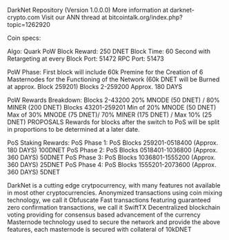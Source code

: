 DarkNet Repository (Version 1.0.0.0)
More information at darknet-crypto.com
Visit our ANN thread at bitcointalk.org/index.php?topic=1262920

Coin specs:

Algo: Quark
PoW Block Reward: 250 DNET
Block Time: 60 Second with Retargeting at every Block
Port: 51472
RPC Port: 51473

PoW Phase: 
First block will include 60k Premine for the Creation of 6 Masternodes for the Functioning of the Network (60k DNET will be Burned at approx. Block 259201)
Blocks 2-259200 Approx. 180 DAYS

PoW Rewards Breakdown: 
Blocks 2-43200 20% MNODE (50 DNET) / 80% MINER (200 DNET)
Blocks 43201-259201 Min of 20% MNODE (50 DNET) Max of 30% MNODE (75 DNET)/ 70% MINER (175 DNET) / Max 10% (25 DNET) PROPOSALS
Rewards for blocks after the switch to PoS will be split in proportions to be determined at a later date. 

PoS Staking Rewards:
PoS Phase 1: PoS Blocks 259201-0518400 (Approx. 180 DAYS) 100DNET
PoS Phase 2: PoS Blocks 0518401-1036800 (Approx. 360 DAYS) 50DNET
PoS Phase 3: PoS Blocks 1036801-1555200 (Approx. 360 DAYS) 25DNET
PoS Phase 4: PoS Blocks 1555201-2073600 (Approx. 360 DAYS) 5DNET

DarkNet is a cutting edge crytpocurrency, with many features not available in most other cryptocurrencies. 
Anonymized transactions using coin mixing technology, we call it Obfuscate
Fast transactions featuring guaranteed zero confirmation transactions, we call it SwiftTX
Decentralized blockchain voting providing for consensus based advancement of the currency
Masternode technology used to secure the network and provide the above features, each masternode is secured with collateral of 10kDNET